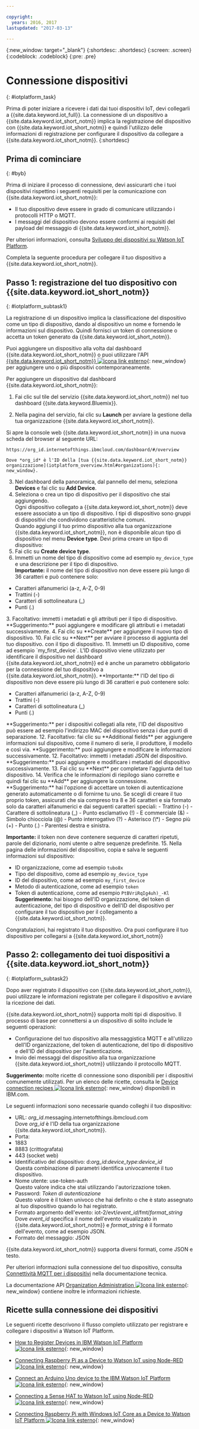 ```yaml
---

copyright:
  years: 2016, 2017
lastupdated: "2017-03-13"

---
```


{:new_window: target="_blank"}
{:shortdesc: .shortdesc}
{:screen: .screen}
{:codeblock: .codeblock}
{:pre: .pre}

# Connessione dispositivi
{: #iotplatform_task}

Prima di poter iniziare a ricevere i dati dai tuoi dispositivi IoT, devi collegarli a {{site.data.keyword.iot_full}}. La connessione di un dispositivo a {{site.data.keyword.iot_short_notm}} implica la registrazione del dispositivo con {{site.data.keyword.iot_short_notm}} e quindi l'utilizzo delle informazioni di registrazione per configurare il dispositivo da collegare a {{site.data.keyword.iot_short_notm}}.
{:shortdesc}

## Prima di cominciare
{: #byb}

Prima di iniziare il processo di connessione, devi assicurarti che i tuoi dispositivi rispettino i seguenti requisiti per la comunicazione con {{site.data.keyword.iot_short_notm}}:

- Il tuo dispositivo deve essere in grado di comunicare utilizzando i protocolli HTTP o MQTT.
- I messaggi del dispositivo devono essere conformi ai requisiti del payload del messaggio di {{site.data.keyword.iot_short_notm}}.

Per ulteriori informazioni, consulta [Sviluppo dei dispositivi su Watson IoT Platform](https://console.ng.bluemix.net/docs/services/IoT/devices/device_dev_index.html).

Completa la seguente procedura per collegare il tuo dispositivo a {{site.data.keyword.iot_short_notm}}.

## Passo 1: registrazione del tuo dispositivo con {{site.data.keyword.iot_short_notm}}  
{: #iotplatform_subtask1}

La registrazione di un dispositivo implica la classificazione del dispositivo come un tipo di dispositivo, dando al dispositivo un nome e fornendo le informazioni sul dispositivo. Quindi fornisci un token di connessione o accetta un token generato da {{site.data.keyword.iot_short_notm}}.

Puoi aggiungere un dispositivo alla volta dal dashboard {{site.data.keyword.iot_short_notm}} o puoi utilizzare l'API [{{site.data.keyword.iot_short_notm}} ![icona link esterno](../../icons/launch-glyph.svg "Icona link esterno")](https://docs.internetofthings.ibmcloud.com/apis/swagger/v0002/orgAdmin.html#!/Device_Bulk_Configuration){: new_window} per aggiungere uno o più dispositivi contemporaneamente.

Per aggiungere un dispositivo dal dashboard {{site.data.keyword.iot_short_notm}}:

1. Fai clic sul tile del servizio {{site.data.keyword.iot_short_notm}} nel tuo dashboard {{site.data.keyword.Bluemix}}.

2. Nella pagina del servizio, fai clic su **Launch** per avviare la gestione della tua organizzazione {{site.data.keyword.iot_short_notm}}. 

  Si apre la console web {{site.data.keyword.iot_short_notm}} in una nuova scheda del browser al seguente URL:

 ```
 https://org_id.internetofthings.ibmcloud.com/dashboard/#/overview
 ```

    Dove *org_id* è l'ID della [tua {{site.data.keyword.iot_short_notm}} organizzazione](iotplatform_overview.html#organizations){: new_window}.

3. Nel dashboard della panoramica, dal pannello del menu, seleziona **Devices** e fai clic su **Add Device**.
5. Seleziona o crea un tipo di dispositivo per il dispositivo che stai aggiungendo.  
Ogni dispositivo collegato a {{site.data.keyword.iot_short_notm}} deve essere associato a un tipo di dispositivo. I tipi di dispositivo sono gruppi di dispositivi che condividono caratteristiche comuni.  
Quando aggiungi il tuo primo dispositivo alla tua organizzazione {{site.data.keyword.iot_short_notm}}, non è disponibile alcun tipo di dispositivo nel menu **Device type**. Devi prima creare un tipo di dispositivo:
 1. Fai clic su **Create device type**.
 2. Immetti un nome del tipo di dispositivo come ad esempio `my_device_type` e una descrizione per il tipo di dispositivo.   
 **Importante:** il nome del tipo di dispositivo non deve essere più lungo di 36 caratteri e può contenere solo:
 <ul>
  <li>Caratteri alfanumerici (a-z, A-Z, 0-9)</li>
  <li>Trattini (-)</li>
  <li>Caratteri di sottolineatura (&lowbar;)</li>
  <li>Punti (.)</li>
  </ul>
 3. Facoltativo: immetti i metadati e gli attributi per il tipo di dispositivo.    
 **Suggerimento:** puoi aggiungere e modificare gli attributi e i metadati successivamente.
 4. Fai clic su **Create** per aggiungere il nuovo tipo di dispositivo.
10. Fai clic su **Next** per avviare il processo di aggiunta del tuo dispositivo. con il tipo di dispositivo.
11. Immetti un ID dispositivo, come ad esempio `my_first_device`.  
L'ID dispositivo viene utilizzato per identificare il dispositivo nel dashboard {{site.data.keyword.iot_short_notm}} ed è anche un parametro obbligatorio per la connessione del tuo dispositivo a {{site.data.keyword.iot_short_notm}}.  
**Importante:** l'ID del tipo di dispositivo non deve essere più lungo di 36 caratteri e può contenere solo:
 <ul>
 <li>Caratteri alfanumerici (a-z, A-Z, 0-9)</li>
 <li>Trattini (-)</li>
 <li>Caratteri di sottolineatura (&lowbar;)</li>
 <li>Punti (.)</li>  
 </ul>
 **Suggerimento:** per i dispositivi collegati alla rete, l'ID del dispositivo può essere ad esempio l'indirizzo MAC del dispositivo senza i due punti di separazione.  
12. Facoltativo: fai clic su **Additional fields** per aggiungere informazioni sul dispositivo, come il numero di serie, il produttore, il modello e così via.  
 **Suggerimento:** puoi aggiungere e modificare le informazioni successivamente.
12. Facoltativo: immetti i metadati JSON del dispositivo.  
 **Suggerimento:** puoi aggiungere e modificare i metadati del dispositivo successivamente.
13. Fai clic su **Next** per completare l'aggiunta del tuo dispositivo.
14. Verifica che le informazioni di riepilogo siano corrette e quindi fai clic su **Add** per aggiungere la connessione.  
**Suggerimento:** hai l'opzione di accettare un token di autenticazione generato automaticamente o di fornirne tu uno.  
Se scegli di creare il tuo proprio token, assicurati che sia compreso tra 8 e 36 caratteri e sia formato solo da caratteri alfanumerici e dai seguenti caratteri speciali:
 - Trattino (-)
 - Carattere di sottolineatura (&lowbar;)
 - Punto esclamativo (!)
 - E commerciale (&)
 - Simbolo chiocciola (@)
 - Punto interrogativo (?)
 - Asterisco (\*)
 - Segno più (+)
 - Punto (.)
 - Parentesi destra e sinistra.  

 **Importante:** il token non deve contenere sequenze di caratteri ripetuti, parole del dizionario, nomi utente o altre sequenze predefinite.
15. Nella pagina delle informazioni del dispositivo, copia e salva le seguenti informazioni sul dispositivo:  
 - ID organizzazione, come ad esempio `tubo8x`
 - Tipo del dispositivo, come ad esempio `my_device_type`
 - ID del dispositivo, come ad esempio `my_first_device`
 - Metodo di autenticazione, come ad esempio `token`
 - Token di autenticazione, come ad esempio `PtBVriRqIg4uh)_-Kl`  
  **Suggerimento:** hai bisogno dell'ID organizzazione, del token di autenticazione, del tipo di dispositivo e dell'ID del dispositivo per configurare il tuo dispositivo per il collegamento a {{site.data.keyword.iot_short_notm}}.  

Congratulazioni, hai registrato il tuo dispositivo. Ora puoi configurare il tuo dispositivo per collegarsi a {{site.data.keyword.iot_short_notm}}

## Passo 2: collegamento dei tuoi dispositivi a {{site.data.keyword.iot_short_notm}}
{: #iotplatform_subtask2}

Dopo aver registrato il dispositivo con {{site.data.keyword.iot_short_notm}}, puoi utilizzare le informazioni registrate per collegare il dispositivo e avviare la ricezione dei dati.

{{site.data.keyword.iot_short_notm}} supporta molti tipi di dispositivo. Il processo di base per connettersi a un dispositivo di solito include le seguenti operazioni:
- Configurazione del tuo dispositivo alla messaggistica MQTT e all'utilizzo dell'ID organizzazione, del token di autenticazione, del tipo di dispositivo e dell'ID del dispositivo per l'autenticazione.  
- Invio dei messaggi del dispositivo alla tua organizzazione {{site.data.keyword.iot_short_notm}} utilizzando il protocollo MQTT.

**Suggerimento:** molte ricette di connessione sono disponibili per i dispositivi comunemente utilizzati. Per un elenco delle ricette, consulta le
[Device connection recipes ![Icona link esterno](../../icons/launch-glyph.svg "Icona link esterno")](https://developer.ibm.com/recipes/tutorials/category/internet-of-things-iot/){: new_window} disponibili in IBM.com.

Le seguenti informazioni sono necessarie quando colleghi il tuo dispositivo:
- URL: *org_id*.messaging.internetofthings.ibmcloud.com  
Dove *org_id* è l'ID della tua organizzazione {{site.data.keyword.iot_short_notm}}.
- Porta:
 - 1883
 - 8883 (crittografata)
 - 443 (socket web)
- Identificativo del dispositivo: d:*org_id*:*device_type*:*device_id*  
Questa combinazione di parametri identifica univocamente il tuo dispositivo.
- Nome utente: use-token-auth  
Questo valore indica che stai utilizzando l'autorizzazione token.
- Password: *Token di autenticazione*  
Questo valore è il token univoco che hai definito o che è stato assegnato al tuo dispositivo quando lo hai registrato.
- Formato argomento dell'evento: iot-2/evt/*event_id*/fmt/*format_string*  
 Dove *event_id* specifica il nome dell'evento visualizzato in {{site.data.keyword.iot_short_notm}} e *format_string* è il formato dell'evento, come ad esempio JSON.
- Formato del messaggio: JSON
   
 {{site.data.keyword.iot_short_notm}} supporta diversi formati, come JSON e testo.

Per ulteriori informazioni sulla connessione del tuo dispositivo, consulta [Connettività MQTT per i dispositivi](devices/mqtt.html) nella documentazione tecnica.

La documentazione API [Organization Administration ![Icona link esterno](../../icons/launch-glyph.svg "Icona link esterno")](https://docs.internetofthings.ibmcloud.com/apis/swagger/v0002/orgAdmin.html){: new_window} contiene inoltre le informazioni richieste.

## Ricette sulla connessione dei dispositivi

Le seguenti ricette descrivono il flusso completo utilizzato per registrare e collegare i dispositivi a Watson IoT Platform.

- [How to Register Devices in IBM Watson IoT Platform ![Icona link esterno](../../icons/launch-glyph.svg "Icona link esterno")](https://developer.ibm.com/recipes/tutorials/how-to-register-devices-in-ibm-iot-foundation/){: new_window}

- [Connecting Raspberry Pi as a Device to Watson IoT using Node-RED ![Icona link esterno](../../icons/launch-glyph.svg "Icona link esterno")](https://developer.ibm.com/recipes/tutorials/deploy-watson-iot-node-on-raspberry-pi/){: new_window}

- [Connect an Arduino Uno device to the IBM Watson IoT Platform ![Icona link esterno](../../icons/launch-glyph.svg "Icona link esterno")](https://developer.ibm.com/recipes/tutorials/connect-an-arduino-uno-device-to-the-ibm-internet-of-things-foundation/){: new_window}

- [Connecting a Sense HAT to Watson IoT using Node-RED ![Icona link esterno](../../icons/launch-glyph.svg "Icona link esterno")](https://developer.ibm.com/recipes/tutorials/connecting-a-sense-hat-to-watson-iot-using-node-red/){: new_window}

- [Connecting Raspberry Pi with Windows IoT Core as a Device to Watson IoT Platform ![Icona link esterno](../../icons/launch-glyph.svg "Icona link esterno")](https://developer.ibm.com/recipes/tutorials/connecting-raspberry-pi-with-windows-iot-core-as-a-device-to-watson-iot-using-node-red/){: new_window}
